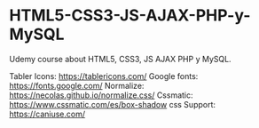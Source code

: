 # HTML5-CSS3-JS-AJAX-PHP-y-MySQL
Udemy course about HTML5, CSS3, JS AJAX PHP y MySQL.


Tabler Icons: https://tablericons.com/
Google fonts:  https://fonts.google.com/
Normalize: https://necolas.github.io/normalize.css/
Cssmatic: https://www.cssmatic.com/es/box-shadow
css Support: https://caniuse.com/